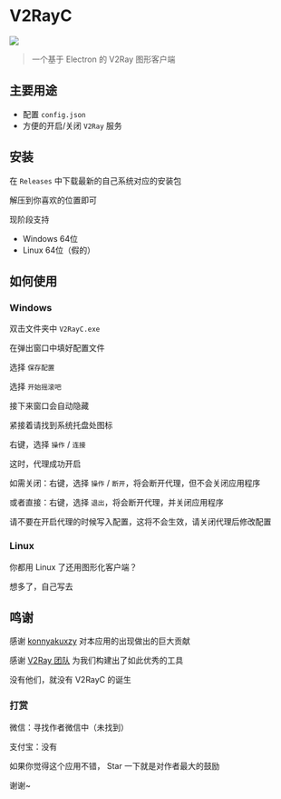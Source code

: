 # V2RayC
![](https://github.com/Chlience/V2RayC/blob/master/img/head.png?raw=true)

> 一个基于 Electron 的 V2Ray 图形客户端

## 主要用途

* 配置 `config.json`
* 方便的开启/关闭 `V2Ray` 服务

## 安装

在 `Releases` 中下载最新的自己系统对应的安装包

解压到你喜欢的位置即可

现阶段支持

* Windows 64位
* Linux 64位（假的）

## 如何使用

### Windows
双击文件夹中 `V2RayC.exe`

在弹出窗口中填好配置文件

选择 `保存配置`

选择 `开始摇滚吧`

接下来窗口会自动隐藏

紧接着请找到系统托盘处图标

右键，选择 `操作` / `连接`

这时，代理成功开启

如需关闭：右键，选择 `操作` / `断开`，将会断开代理，但不会关闭应用程序

或者直接：右键，选择 `退出`，将会断开代理，并关闭应用程序

请不要在开启代理的时候写入配置，这将不会生效，请关闭代理后修改配置

### Linux
你都用 Linux 了还用图形化客户端？

想多了，自己写去

## 鸣谢
感谢 [konnyakuxzy](https://github.com/konnyakuxzy) 对本应用的出现做出的巨大贡献

感谢 [V2Ray 团队](https://github.com/v2ray) 为我们构建出了如此优秀的工具

没有他们，就没有 V2RayC 的诞生

### 打赏
微信：寻找作者微信中（未找到）

支付宝：没有

如果你觉得这个应用不错， Star 一下就是对作者最大的鼓励

谢谢~